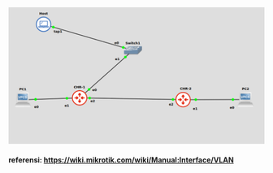 ![](https://github.com/danielcristho/netmiko_q-in-q_vlan/blob/master/topology.png)

#### referensi: https://wiki.mikrotik.com/wiki/Manual:Interface/VLAN
